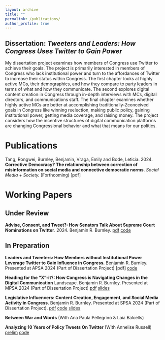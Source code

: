 ```yaml
---
layout: archive
title: ""
permalink: /publications/
author_profile: true
---
```


## Dissertation: *Tweeters and Leaders: How Congress Uses Twitter to Gain Power*
My dissertation project examines how members of Congress use Twitter to achieve their goals. The project is primarily interested in members of Congress who lack institutional power and turn to the affordances of Twitter to increase their status within Congress. The first chapter looks at highly active MCs, their demographics, and how they compare to party leaders in terms of what and how they communicate. The second explores digital content creation in Congress through in-depth interviews with MCs, digital directors, and communications staff. The final chapter examines whether highly active MCs are better at accomplishing traditionally-Zconceived goals in Congress like winning reelection, making public policy, gaining institutional power, getting media coverage, and raising money. The project considers how the incentive structures of digital communication platforms are changing Congressional behavior and what that means for our politics. 

# Publications

Tang, Rongwei, Burnley, Benjamin, Vraga, Emily and Bode, Leticia. 2024. 
**Corrective Democracy? The relationship between correction of misinformation on social media and connective democratic norms**.
*Social Media + Society.* (Forthcoming) [pdf]

# Working Papers 

## Under Review
**Advise, Consent, and Tweet?: How Senators Talk About Supreme Court Nominations on Twitter**. 2024.
Benjamin R. Burnley. [pdf](/files/advise_consent_tweet.pdf) [code](https://github.com/benjaminrburnley/advise_consent_tweet)


## In Preparation
**Leaders and Tweeters: How Members without Institutional Power Leverage Twitter to Gain Influence in Congress**. 
Benjamin R. Burnley. Presented at APSA 2024 (Part of Dissertation Project) [pdf] [code](https://github.com/benjaminrburnley/dissertation)

**Heading for the “X”-it?: How Congress is Navigating Changes in the Digital Communication**
Landscape. Benjamin R. Burnley. Presented at MPSA 2024 (Part of Dissertation Project) [pdf](/files/ch2_paper.pdf) [slides](/files/ch2_slides.pdf)

**Legislative Influencers: Content Creation, Engagement, and Social Media Activity in Congress**. 
Benjamin R. Burnley. Presented at SPSA 2024 (Part of Dissertation Project). [pdf](/files/ch3_paper.pdf) [code](https://github.com/benjaminrburnley/dissertation) [slides](/files/ch3_slides.pdf)

**Between War and Words** (With Ana Paula Pellegrino & Laia Balcells)

**Analyzing 10 Years of Policy Tweets On Twitter** (With Annelise Russell) [prelim](/files/descriptive_analysis_v1.html) [code](https://github.com/benjaminrburnley/policy_tweets_project)


